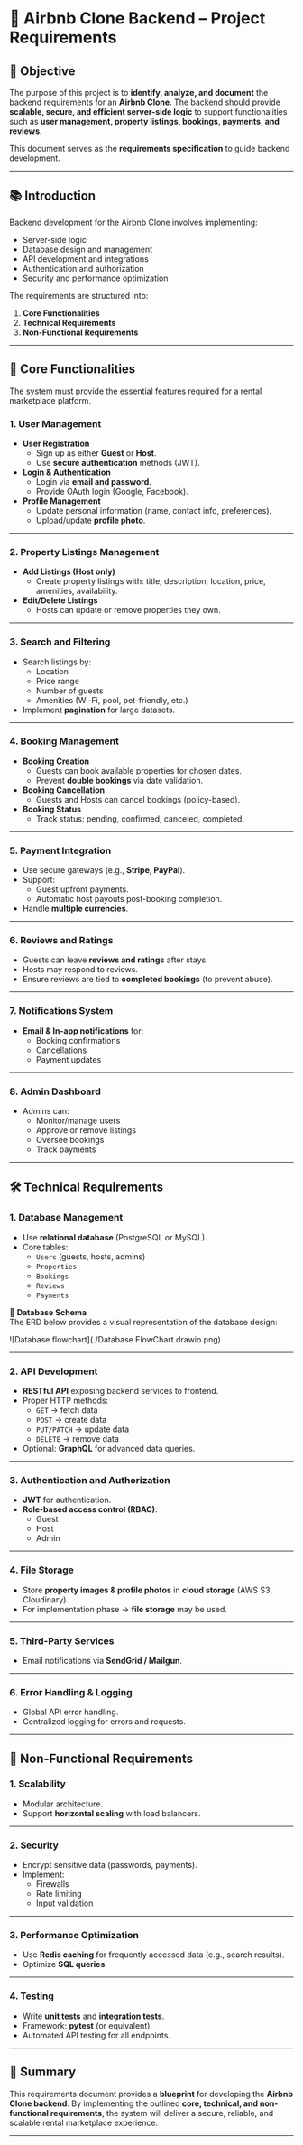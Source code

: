 # 🏡 Airbnb Clone Backend – Project Requirements

## 🎯 Objective
The purpose of this project is to **identify, analyze, and document** the backend requirements for an **Airbnb Clone**. The backend should provide **scalable, secure, and efficient server-side logic** to support functionalities such as **user management, property listings, bookings, payments, and reviews**.

This document serves as the **requirements specification** to guide backend development.

---

## 📚 Introduction
Backend development for the Airbnb Clone involves implementing:
- Server-side logic
- Database design and management
- API development and integrations
- Authentication and authorization
- Security and performance optimization

The requirements are structured into:
1. **Core Functionalities**
2. **Technical Requirements**
3. **Non-Functional Requirements**

---

## 🔑 Core Functionalities
The system must provide the essential features required for a rental marketplace platform.

### 1. User Management
- **User Registration**
  - Sign up as either **Guest** or **Host**.
  - Use **secure authentication** methods (JWT).
- **Login & Authentication**
  - Login via **email and password**.
  - Provide OAuth login (Google, Facebook).
- **Profile Management**
  - Update personal information (name, contact info, preferences).
  - Upload/update **profile photo**.

---

### 2. Property Listings Management
- **Add Listings (Host only)**
  - Create property listings with: title, description, location, price, amenities, availability.
- **Edit/Delete Listings**
  - Hosts can update or remove properties they own.

---

### 3. Search and Filtering
- Search listings by:
  - Location
  - Price range
  - Number of guests
  - Amenities (Wi-Fi, pool, pet-friendly, etc.)
- Implement **pagination** for large datasets.

---

### 4. Booking Management
- **Booking Creation**
  - Guests can book available properties for chosen dates.
  - Prevent **double bookings** via date validation.
- **Booking Cancellation**
  - Guests and Hosts can cancel bookings (policy-based).
- **Booking Status**
  - Track status: pending, confirmed, canceled, completed.

---

### 5. Payment Integration
- Use secure gateways (e.g., **Stripe, PayPal**).
- Support:
  - Guest upfront payments.
  - Automatic host payouts post-booking completion.
- Handle **multiple currencies**.

---

### 6. Reviews and Ratings
- Guests can leave **reviews and ratings** after stays.
- Hosts may respond to reviews.
- Ensure reviews are tied to **completed bookings** (to prevent abuse).

---

### 7. Notifications System
- **Email & In-app notifications** for:
  - Booking confirmations
  - Cancellations
  - Payment updates

---

### 8. Admin Dashboard
- Admins can:
  - Monitor/manage users
  - Approve or remove listings
  - Oversee bookings
  - Track payments

---

## 🛠️ Technical Requirements

### 1. Database Management
- Use **relational database** (PostgreSQL or MySQL).
- Core tables:
  - `Users` (guests, hosts, admins)
  - `Properties`
  - `Bookings`
  - `Reviews`
  - `Payments`

📌 **Database Schema**  
The ERD below provides a visual representation of the database design:

![Database flowchart](./Database FlowChart.drawio.png)

---

### 2. API Development
- **RESTful API** exposing backend services to frontend.
- Proper HTTP methods:
  - `GET` → fetch data
  - `POST` → create data
  - `PUT/PATCH` → update data
  - `DELETE` → remove data
- Optional: **GraphQL** for advanced data queries.

---

### 3. Authentication and Authorization
- **JWT** for authentication.
- **Role-based access control (RBAC)**:
  - Guest
  - Host
  - Admin

---

### 4. File Storage
- Store **property images & profile photos** in **cloud storage** (AWS S3, Cloudinary).
- For implementation phase → **file storage** may be used.

---

### 5. Third-Party Services
- Email notifications via **SendGrid / Mailgun**.

---

### 6. Error Handling & Logging
- Global API error handling.
- Centralized logging for errors and requests.

---

## 🚀 Non-Functional Requirements

### 1. Scalability
- Modular architecture.
- Support **horizontal scaling** with load balancers.

---

### 2. Security
- Encrypt sensitive data (passwords, payments).
- Implement:
  - Firewalls
  - Rate limiting
  - Input validation

---

### 3. Performance Optimization
- Use **Redis caching** for frequently accessed data (e.g., search results).
- Optimize **SQL queries**.

---

### 4. Testing
- Write **unit tests** and **integration tests**.
- Framework: **pytest** (or equivalent).
- Automated API testing for all endpoints.

---

## 📌 Summary
This requirements document provides a **blueprint** for developing the **Airbnb Clone backend**. By implementing the outlined **core, technical, and non-functional requirements**, the system will deliver a secure, reliable, and scalable rental marketplace experience.

---
